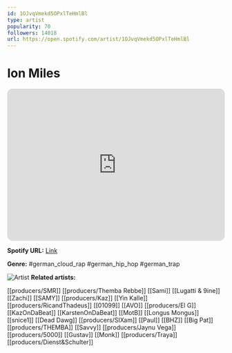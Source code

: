 ```yaml
---
id: 1OJvqVmekd5OPxlTeHmlBl
type: artist
popularity: 70
followers: 14018
url: https://open.spotify.com/artist/1OJvqVmekd5OPxlTeHmlBl
---
```

# Ion Miles

<iframe style="border-radius:12px" src="https://open.spotify.com/embed/artist/1OJvqVmekd5OPxlTeHmlBl" width="100%" height="352" frameBorder="0" allowfullscreen="" allow="autoplay; clipboard-write; encrypted-media; fullscreen; picture-in-picture" loading="lazy"></iframe>

**Spotify URL:** [Link](https://open.spotify.com/artist/1OJvqVmekd5OPxlTeHmlBl)

**Genre:**  #german_cloud_rap #german_hip_hop #german_trap

![Artist](https://i.scdn.co/image/ab67616d0000b27358e06c187e28bbefe16cd30c)
**Related artists:**

[[producers/SMR]]
[[producers/Themba Rebbe]]
[[Sami]]
[[Lugatti & 9ine]]
[[Zachi]]
[[SAMY]]
[[producers/Kaz]]
[[Yin Kalle]]
[[producers/RicandThadeus]]
[[01099]]
[[AVO]]
[[producers/El G]]
[[KazOnDaBeat]]
[[KarstenOnDaBeat]]
[[MotB]]
[[Longus Mongus]]
[[snice1]]
[[Dead Dawg]]
[[producers/SIXam]]
[[Paul]]
[[BHZ]]
[[Big Pat]]
[[producers/THEMBA]]
[[Savvy]]
[[producers/Jaynu Vega]]
[[producers/5000]]
[[Gustav]]
[[Monk]]
[[producers/Traya]]
[[producers/Dienst&Schulter]]
